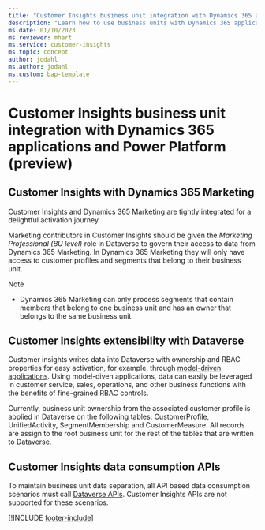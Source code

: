 ```yaml
---
title: "Customer Insights business unit integration with Dynamics 365 applications and Power Platform (preview)"
description: "Learn how to use business units with Dynamics 365 applications and Power Platform."
ms.date: 01/10/2023
ms.reviewer: mhart
ms.service: customer-insights
ms.topic: concept
author: jodahl
ms.author: jodahl
ms.custom: bap-template
---
```


# Customer Insights business unit integration with Dynamics 365 applications and Power Platform (preview)

## Customer Insights with Dynamics 365 Marketing
Customer Insights and Dynamics 365 Marketing are tightly integrated for a delightful activation journey. 

Marketing contributors in Customer Insights should be given the *Marketing Professional (BU level)* role in Dataverse to govern their access to data from Dynamics 365 Marketing. In Dynamics 365 Marketing they will only have access to customer profiles and segments that belong to their business unit.

 > [!NOTE]
   > * Dynamics 365 Marketing can only process segments that contain members that belong to one business unit and has an owner that belongs to the same business unit.

## Customer Insights extensibility with Dataverse
Customer insights writes data into Dataverse with ownership and RBAC properties for easy activation, for example, through [model-driven applications](https://learn.microsoft.com/en-us/power-apps/maker/model-driven-apps/model-driven-app-overview). Using model-diven applications, data can easily be leveraged in customer service, sales, operations, and other business functions with the benefits of fine-grained RBAC controls.

Currently, business unit ownership from the associated customer profile is applied in Dataverse on the following tables: CustomerProfile, UnifiedActivity, SegmentMembership and CustomerMeasure. All records are assign to the root business unit for the rest of the tables that are written to Dataverse.

## Customer Insights data consumption APIs
To maintain business unit data separation, all API based data consumption scenarios must call [Dataverse APIs](https://learn.microsoft.com/en-us/power-apps/developer/data-platform/webapi/overview). Customer Insights APIs are not supported for these scenarios.




[!INCLUDE [footer-include](includes/footer-banner.md)]
